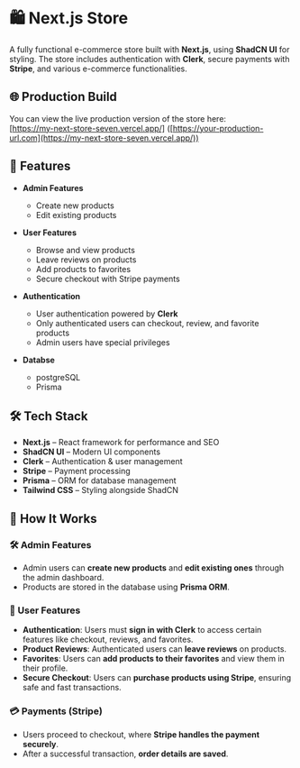 # 🛍️ Next.js Store

A fully functional e-commerce store built with **Next.js**, using **ShadCN UI** for styling. The store includes authentication with **Clerk**, secure payments with **Stripe**, and various e-commerce functionalities.

## 🌐 Production Build

You can view the live production version of the store here:  
[https://my-next-store-seven.vercel.app/] ([https://your-production-url.com](https://my-next-store-seven.vercel.app/))

## 🚀 Features

- **Admin Features**
  - Create new products
  - Edit existing products

- **User Features**
  - Browse and view products
  - Leave reviews on products
  - Add products to favorites
  - Secure checkout with Stripe payments

- **Authentication**
  - User authentication powered by **Clerk**
  - Only authenticated users can checkout, review, and favorite products
  - Admin users have special privileges
    
- **Databse**
  - postgreSQL
  - Prisma

## 🛠️ Tech Stack

- **Next.js** – React framework for performance and SEO
- **ShadCN UI** – Modern UI components
- **Clerk** – Authentication & user management
- **Stripe** – Payment processing
- **Prisma** – ORM for database management
- **Tailwind CSS** – Styling alongside ShadCN

## 🔎 How It Works

### 🛠 Admin Features
- Admin users can **create new products** and **edit existing ones** through the admin dashboard.  
- Products are stored in the database using **Prisma ORM**.

### 👥 User Features
- **Authentication**: Users must **sign in with Clerk** to access certain features like checkout, reviews, and favorites.  
- **Product Reviews**: Authenticated users can **leave reviews** on products.  
- **Favorites**: Users can **add products to their favorites** and view them in their profile.  
- **Secure Checkout**: Users can **purchase products using Stripe**, ensuring safe and fast transactions.  

### 💳 Payments (Stripe)
- Users proceed to checkout, where **Stripe handles the payment securely**.  
- After a successful transaction, **order details are saved**.  


